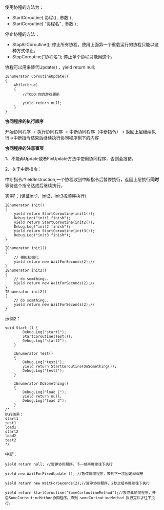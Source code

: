 使用协程的方法为：

- StartCoroutine( 协程() , 参数 ) ;
- StartCoroutine( “协程名” , 参数 ) ;

停止协程的方法：

- StopAllCoroutine(); 停止所有协程，使用上面第一个重载运行的协程只能以这种方式停止。
- StopCoroutine(“协程名”); 停止单个协程只能用这个。

协程可以用来替代Update() ，yield return null; 

```
IEnumerator CoroutineUpdate()
{
    while(true)
    {
        //TODO:你的游戏更新

        yield return null;
    }
}
```



**协同程序的执行顺序**

开始协同程序 -> 执行协同程序 -> 中断协同程序（中断指令）-> 返回上层继续执行->中断指令结束后继续执行协同程序剩下的内容

**协同程序的注意事项**

1、不能再Update或者FixUpdate方法中使用协同程序，否则会报错。

2、关于中断指令：

中断指令/YieldInstruction,一个协程收到中断指令后暂停执行，返回上层执行**同时**等待这个指令达成后继续执行。

实例1：(保证init1，init2，init3按顺序执行)

```
IEnumerator Init()
{
    yield return StartCoroutine(init1());
    Debug.Log("init1 finish");
    yield return StartCoroutine(init2());
    Debug.Log("init2 finish");
    yield return StartCoroutine(init3());
    Debug.Log("init3 finish");
}
 
IEnumerator init1()
{
    // 模拟初始化
    yield return new WaitForSeconds(2);//
}
IEnumerator init2()
{
    // do somthing..
    yield return new WaitForSeconds(2);//
}
IEnumerator init2()
{
    // do somthing..
    yield return new WaitForSeconds(2);//
}
```


示例2：

```
void Start () {
        Debug.Log("start1");
        StartCoroutine(Test());
        Debug.Log("start2");
    }

    IEnumerator Test()
    {
        Debug.Log("test1");
        yield return StartCoroutine(DoSomething());
        Debug.Log("test2");
    }

    IEnumerator DoSomething()
    {
        Debug.Log("load 1");
        yield return null;
        Debug.Log("load 2");
    }
/*
执行结果：
start1
test1
load1
start2
load2
test2
*/
```

中断：

```
yield return null; //暂停协同程序，下一帧再继续往下执行
```

```
yield new WaitForFixedUpdate (); //暂停协同程序，等到下一次固定帧调用
```

```FixedUpdate方法时再继续往下执行
yield return new WaitForSeconds(2);//暂停协同程序，2秒之后再继续往下执行
```

```
yield return StartCoroutine("SomeCortoutineMethod");//暂停此协同程序，开启SomeCortoutineMethod协同程序。直到 someCortoutineMethod 执行完后才往下执行。
```

